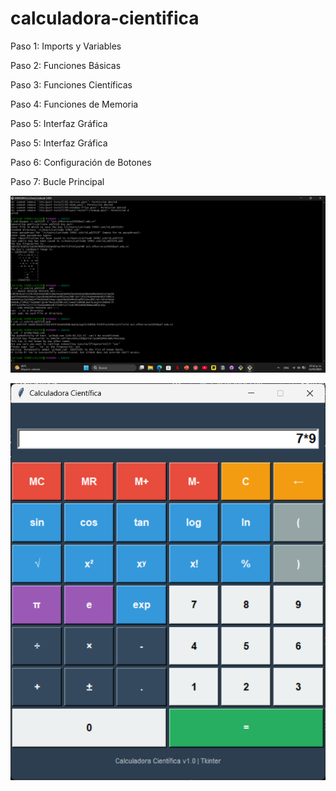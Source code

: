 # calculadora-cientifica

Paso 1: Imports y Variables

Paso 2: Funciones Básicas

Paso 3: Funciones Científicas

Paso 4: Funciones de Memoria

Paso 5: Interfaz Gráfica

Paso 5: Interfaz Gráfica

Paso 6: Configuración de Botones

Paso 7: Bucle Principal

![alt text](<Captura de pantalla 2025-03-11 191247.png>)

![alt text](<Captura de pantalla 2025-06-25 220329.png>)